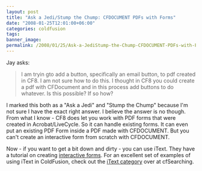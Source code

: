 ```yaml
---
layout: post
title: "Ask a Jedi/Stump the Chump: CFDOCUMENT PDFs with Forms"
date: "2008-01-25T12:01:00+06:00"
categories: coldfusion 
tags: 
banner_image: 
permalink: /2008/01/25/Ask-a-JediStump-the-Chump-CFDOCUMENT-PDFs-with-Forms
---
```


Jay asks:

<blockquote>
<p>
I am tryin gto add a button, specifically an email button, to pdf created in CF8. I am not sure how to do this. I thought in CF8 you could create a pdf with CFDocument and in this process add buttons to do whatever. Is this possible? If so how?
</p>
</blockquote>

I marked this both as a "Ask a Jedi" and "Stump the Chump" because I'm not sure I have the exact right answer. I believe the answer is no though. From what I know - CF8 does let you work with PDF forms that were created in Acrobat/LiveCycle. So it can handle existing forms. It can even put an existing PDF Form inside a PDF made with CFDOCUMENT. But you can't create an interactive form from scratch with CFDOCUMENT. 

Now - if you want to get a bit down and dirty - you can use iText. They have a tutorial on creating <a href="http://itextdocs.lowagie.com/tutorial/forms/index.php">interactive forms</a>. For an excellent set of examples of using iText in ColdFusion, check out the <a href="http://cfsearching.blogspot.com/search/label/iText">iText category</a> over at cfSearching.